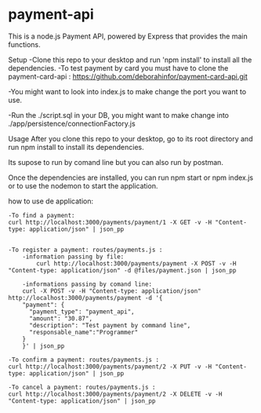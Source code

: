 # payment-api
This is a node.js Payment API, powered by Express that provides the main functions.

Setup
-Clone this repo to your desktop and run 'npm install' to install all the dependencies.
-To test payment by card you must have to clone the payment-card-api :
	https://github.com/deborahinfor/payment-card-api.git

-You might want to look into index.js to make change the port you want to use.

-Run the ./script.sql in your DB, you might want to make change into ./app/persistence/connectionFactory.js

Usage
After you clone this repo to your desktop, go to its root directory and run npm install to install its dependencies.

Its supose to run by comand line but you can also run by postman.

Once the dependencies are installed, you can run npm start or npm index.js or to use the nodemon to start the application.

how to use de application:

	-To find a payment:
	curl http://localhost:3000/payments/payment/1 -X GET -v -H "Content-type: application/json" | json_pp


	-To register a payment: routes/payments.js :
		-information passing by file:
			curl http://localhost:3000/payments/payment -X POST -v -H "Content-type: application/json" -d @files/payment.json | json_pp
		
		-informations passing by comand line:
        curl -X POST -v -H "Content-type: application/json" http://localhost:3000/payments/payment -d '{
        "payment": {
          "payment_type": "payment_api",
          "amount": "30.87",
          "description": "Test payment by command line",
          "responsable_name":"Programmer"  
        }
        }' | json_pp

	-To confirm a payment: routes/payments.js :
	curl http://localhost:3000/payments/payment/2 -X PUT -v -H "Content-type: application/json" | json_pp

	-To cancel a payment: routes/payments.js : 
	curl http://localhost:3000/payments/payment/2 -X DELETE -v -H "Content-type: application/json" | json_pp
